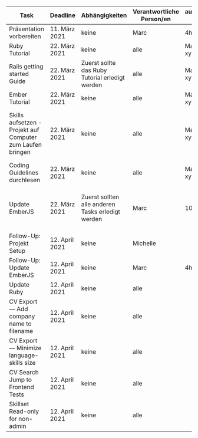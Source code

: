 | Task                                                       | Deadline       | Abhängigkeiten                                    | Verantwortliche Person/en | aufgewandte Zeit   | Bemerkungen                                                                               |
|------------------------------------------------------------|----------------|---------------------------------------------------|---------------------------|--------------------|-------------------------------------------------------------------------------------------|
| Präsentation vorbereiten                                   | 11. März 2021  | keine                                             | Marc                      | 4h                 |                                                                                           |
| Ruby Tutorial                                              | 22. März 2021  | keine                                             | alle                      | Marc 6.5 h, xy, xy |                                                                                           |
| Rails getting started Guide                                | 22. März 2021  | Zuerst sollte das Ruby Tutorial erledigt werden   | alle                      | Marc 4h, xy, xy    |                                                                                           |
| Ember Tutorial                                             | 22. März 2021  | keine                                             | alle                      | Marc 2h, xy, xy    |                                                                                           |
| Skills aufsetzen - Projekt auf Computer zum Laufen bringen | 22. März 2021  | keine                                             | alle                      | Marc 6h, xy, xy    | Marc: Hat mehr Zeit beansprucht als geplant, da Einrichten der VM Probleme verursacht hat |
| Coding Guidelines durchlesen                               | 22. März 2021  | keine                                             | alle                      | Marc 2.5h, xy, xy  |                                                                                           |
| Update EmberJS                                             | 22. März 2021  | Zuerst sollten alle anderen Tasks erledigt werden | Marc                      | 10h                | updated EmberJS from 3.15.2 to 3.17, es bestehen noch Errors                              |
| Follow-Up: Projekt Setup                                   | 12. April 2021 | keine                                             | Michelle                  |                    |                                                                                           |
| Follow-Up: Update EmberJS                                  | 12. April 2021 | keine                                             | Marc                      | 4h                 |                                                                                           |
| Update Ruby                                                | 12. April 2021 | keine                                             | alle                      |                    |                                                                                           |
| CV Export — Add company name to filename                   | 12. April 2021 | keine                                             | alle                      |                    |                                                                                           |
| CV Export — Minimize language-skills size                  | 12. April 2021 | keine                                             | alle                      |                    |                                                                                           |
| CV Search Jump to Frontend Tests                           | 12. April 2021 | keine                                             | alle                      |                    |                                                                                           |
| Skillset Read-only for non-admin                           | 12. April 2021 | keine                                             | alle                      |                    |                                                                                           |
